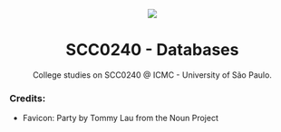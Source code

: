 <p align="center">
  <img src="https://gifimage.net/wp-content/uploads/2017/10/database-gif-7-1.gif"/>
  <h1 align="center">SCC0240 - Databases</h1>
  <p align="center">College studies on SCC0240 @ ICMC - University of São Paulo.</p>
</p>


### Credits:
* Favicon:
Party by Tommy Lau from the Noun Project
